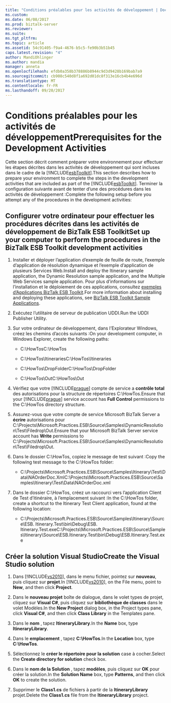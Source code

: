 ```yaml
---
title: "Conditions préalables pour les activités de développement | Documents Microsoft"
ms.custom: 
ms.date: 06/08/2017
ms.prod: biztalk-server
ms.reviewer: 
ms.suite: 
ms.tgt_pltfrm: 
ms.topic: article
ms.assetid: 54c91405-f9a4-4676-b5c5-fe90b3b51b45
caps.latest.revision: "4"
author: MandiOhlinger
ms.author: mandia
manager: anneta
ms.openlocfilehash: efdb0a358b378886b8944c9d3d9428b169bab7a9
ms.sourcegitcommit: cb908c540d8f1a692d01dc8f313e16cb4b4e696d
ms.translationtype: MT
ms.contentlocale: fr-FR
ms.lasthandoff: 09/20/2017
---
```

# <a name="prerequisites-for-the-development-activities"></a><span data-ttu-id="22a1a-102">Conditions préalables pour les activités de développement</span><span class="sxs-lookup"><span data-stu-id="22a1a-102">Prerequisites for the Development Activities</span></span>
<span data-ttu-id="22a1a-103">Cette section décrit comment préparer votre environnement pour effectuer les étapes décrites dans les activités de développement qui sont incluses dans le cadre de la [!INCLUDE[esbToolkit](../includes/esbtoolkit-md.md)].</span><span class="sxs-lookup"><span data-stu-id="22a1a-103">This section describes how to prepare your environment to complete the steps in the development activities that are included as part of the [!INCLUDE[esbToolkit](../includes/esbtoolkit-md.md)].</span></span> <span data-ttu-id="22a1a-104">Terminer la configuration suivante avant de tenter d’une des procédures dans les activités de développement :</span><span class="sxs-lookup"><span data-stu-id="22a1a-104">Complete the following setup before you attempt any of the procedures in the development activities:</span></span>  
  
## <a name="set-up-your-computer-to-perform-the-procedures-in-the-biztalk-esb-toolkit-development-activities"></a><span data-ttu-id="22a1a-105">Configurer votre ordinateur pour effectuer les procédures décrites dans les activités de développement de BizTalk ESB Toolkit</span><span class="sxs-lookup"><span data-stu-id="22a1a-105">Set up your computer to perform the procedures in the BizTalk ESB Toolkit development activities</span></span>  
  
1.  <span data-ttu-id="22a1a-106">Installer et déployer l’application d’exemple de feuille de route, l’exemple d’application de résolution dynamique et l’exemple d’application de plusieurs Services Web.</span><span class="sxs-lookup"><span data-stu-id="22a1a-106">Install and deploy the Itinerary sample application, the Dynamic Resolution sample application, and the Multiple Web Services sample application.</span></span> <span data-ttu-id="22a1a-107">Pour plus d’informations sur l’installation et le déploiement de ces applications, consultez [exemples d’Applications BizTalk ESB Toolkit](../esb-toolkit/biztalk-esb-toolkit-sample-applications.md).</span><span class="sxs-lookup"><span data-stu-id="22a1a-107">For more information about installing and deploying these applications, see [BizTalk ESB Toolkit Sample Applications](../esb-toolkit/biztalk-esb-toolkit-sample-applications.md).</span></span>  
  
2.  <span data-ttu-id="22a1a-108">Exécutez l’utilitaire de serveur de publication UDDI.</span><span class="sxs-lookup"><span data-stu-id="22a1a-108">Run the UDDI Publisher Utility.</span></span>  
  
3.  <span data-ttu-id="22a1a-109">Sur votre ordinateur de développement, dans l’Explorateur Windows, créez les chemins d’accès suivants :</span><span class="sxs-lookup"><span data-stu-id="22a1a-109">On your development computer, in Windows Explorer, create the following paths:</span></span>  
  
    -   <span data-ttu-id="22a1a-110">C:\HowTos</span><span class="sxs-lookup"><span data-stu-id="22a1a-110">C:\HowTos</span></span>  
  
    -   <span data-ttu-id="22a1a-111">C:\HowTos\Itineraries</span><span class="sxs-lookup"><span data-stu-id="22a1a-111">C:\HowTos\Itineraries</span></span>  
  
    -   <span data-ttu-id="22a1a-112">C:\HowTos\DropFolder</span><span class="sxs-lookup"><span data-stu-id="22a1a-112">C:\HowTos\DropFolder</span></span>  
  
    -   <span data-ttu-id="22a1a-113">C:\HowTos\Out</span><span class="sxs-lookup"><span data-stu-id="22a1a-113">C:\HowTos\Out</span></span>  
  
4.  <span data-ttu-id="22a1a-114">Vérifiez que votre [!INCLUDE[prague](../includes/prague-md.md)] compte de service a **contrôle total** des autorisations pour la structure de répertoires C:\HowTos.</span><span class="sxs-lookup"><span data-stu-id="22a1a-114">Ensure that your [!INCLUDE[prague](../includes/prague-md.md)] service account has **Full Control** permissions to the C:\HowTos directory structure.</span></span>  
  
5.  <span data-ttu-id="22a1a-115">Assurez-vous que votre compte de service Microsoft BizTalk Server a **écrire** autorisations pour C:\Projects\Microsoft.Practices.ESB\Source\Samples\DynamicResolution\Test\Filedrop\Out.</span><span class="sxs-lookup"><span data-stu-id="22a1a-115">Ensure that your Microsoft BizTalk Server service account has **Write** permissions to C:\Projects\Microsoft.Practices.ESB\Source\Samples\DynamicResolution\Test\Filedrop\Out.</span></span>  
  
6.  <span data-ttu-id="22a1a-116">Dans le dossier C:\HowTos, copiez le message de test suivant :</span><span class="sxs-lookup"><span data-stu-id="22a1a-116">Copy the following test message to the C:\HowTos folder:</span></span>  
  
    -   <span data-ttu-id="22a1a-117">C:\Projects\Microsoft.Practices.ESB\Source\Samples\Itinerary\Test\Data\NAOrderDoc.Xml</span><span class="sxs-lookup"><span data-stu-id="22a1a-117">C:\Projects\Microsoft.Practices.ESB\Source\Samples\Itinerary\Test\Data\NAOrderDoc.xml</span></span>  
  
7.  <span data-ttu-id="22a1a-118">Dans le dossier C:\HowTos, créez un raccourci vers l’application Client de Test d’itinéraire, à l’emplacement suivant :</span><span class="sxs-lookup"><span data-stu-id="22a1a-118">In the C:\HowTos folder, create a shortcut to the Itinerary Test Client application, found at the following location:</span></span>  
  
    -   <span data-ttu-id="22a1a-119">C:\Projects\Microsoft.Practices.ESB\Source\Samples\Itinerary\Source\ESB. Itinerary.Test\bin\Debug\ESB. Itinerary.Test.exe</span><span class="sxs-lookup"><span data-stu-id="22a1a-119">C:\Projects\Microsoft.Practices.ESB\Source\Samples\Itinerary\Source\ESB.Itinerary.Test\bin\Debug\ESB.Itinerary.Test.exe</span></span>  
  
## <a name="create-the-visual-studio-solution"></a><span data-ttu-id="22a1a-120">Créer la solution Visual Studio</span><span class="sxs-lookup"><span data-stu-id="22a1a-120">Create the Visual Studio solution</span></span>  
  
1.  <span data-ttu-id="22a1a-121">Dans [!INCLUDE[vs2010](../includes/vs2010-md.md)], dans le menu fichier, pointez sur **nouveau**, puis cliquez sur **projet**.</span><span class="sxs-lookup"><span data-stu-id="22a1a-121">In [!INCLUDE[vs2010](../includes/vs2010-md.md)], on the File menu, point to **New**, and then click **Project**.</span></span>  
  
2.  <span data-ttu-id="22a1a-122">Dans le **nouveau projet** boîte de dialogue, dans le volet types de projet, cliquez sur **Visual C#**, puis cliquez sur **bibliothèque de classes** dans le volet Modèles.</span><span class="sxs-lookup"><span data-stu-id="22a1a-122">In the **New Project** dialog box, in the Project types pane, click **Visual C#**, and then click **Class Library** in the Templates pane.</span></span>  
  
3.  <span data-ttu-id="22a1a-123">Dans le **nom** , tapez **ItineraryLibrary**.</span><span class="sxs-lookup"><span data-stu-id="22a1a-123">In the **Name** box, type **ItineraryLibrary**.</span></span>  
  
4.  <span data-ttu-id="22a1a-124">Dans le **emplacement** , tapez **C:\HowTos**.</span><span class="sxs-lookup"><span data-stu-id="22a1a-124">In the **Location** box, type **C:\HowTos**.</span></span>  
  
5.  <span data-ttu-id="22a1a-125">Sélectionnez le **créer le répertoire pour la solution** case à cocher.</span><span class="sxs-lookup"><span data-stu-id="22a1a-125">Select the **Create directory for solution** check box.</span></span>  
  
6.  <span data-ttu-id="22a1a-126">Dans le **nom de la Solution** , tapez **modèles**, puis cliquez sur **OK** pour créer la solution.</span><span class="sxs-lookup"><span data-stu-id="22a1a-126">In the **Solution Name** box, type **Patterns**, and then click **OK** to create the solution.</span></span>  
  
7.  <span data-ttu-id="22a1a-127">Supprimer le **Class1.cs** de fichiers à partir de la **ItineraryLibrary** projet.</span><span class="sxs-lookup"><span data-stu-id="22a1a-127">Delete the **Class1.cs** file from the **ItineraryLibrary** project.</span></span>